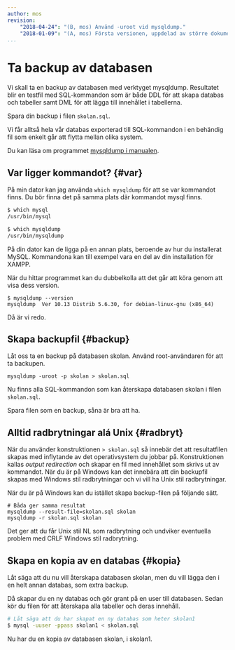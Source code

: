 ```yaml
---
author: mos
revision:
    "2018-04-24": "(B, mos) Använd -uroot vid mysqldump."
    "2018-01-09": "(A, mos) Första versionen, uppdelad av större dokument."
...
```

Ta backup av databasen
==================================

Vi skall ta en backup av databasen med verktyget mysqldump. Resultatet blir en testfil med SQL-kommandon som är både DDL för att skapa databas och tabeller samt DML för att lägga till innehållet i tabellerna.

Spara din backup i filen `skolan.sql`.

Vi får alltså hela vår databas exporterad till SQL-kommandon i en behändig fil som enkelt går att flytta mellan olika system.

Du kan läsa om programmet [mysqldump i manualen](https://dev.mysql.com/doc/refman/5.7/en/mysqldump.html).



Var ligger kommandot? {#var}
----------------------------------

På min dator kan jag använda `which mysqldump` för att se var kommandot finns. Du bör finna det på samma plats där kommandot mysql finns.

```bash
$ which mysql
/usr/bin/mysql

$ which mysqldump
/usr/bin/mysqldump
```

På din dator kan de ligga på en annan plats, beroende av hur du installerat MySQL. Kommandona kan till exempel vara en del av din installation för XAMPP.

När du hittar programmet kan du dubbelkolla att det går att köra genom att visa dess version.

```text
$ mysqldump --version
mysqldump  Ver 10.13 Distrib 5.6.30, for debian-linux-gnu (x86_64)
```

Då är vi redo.



Skapa backupfil {#backup}
----------------------------------

Låt oss ta en backup på databasen skolan. Använd root-användaren för att ta backupen.

```text
mysqldump -uroot -p skolan > skolan.sql
```

Nu finns alla SQL-kommandon som kan återskapa databasen skolan i filen `skolan.sql`.

Spara filen som en backup, såna är bra att ha.



Alltid radbrytningar alá Unix {#radbryt}
----------------------------------

När du använder konstruktionen `> skolan.sql` så innebär det att resultatfilen skapas med inflytande av det operativsystem du jobbar på. Konstruktionen kallas _output redirection_ och skapar en fil med innehållet som skrivs ut av kommandot. När du är på Windows kan det innebära att din backupfil skapas med Windows stil radbrytningar och vi vill ha Unix stil radbrytningar.

När du är på Windows kan du istället skapa backup-filen på följande sätt.

```text
# Båda ger samma resultat
mysqldump --result-file=skolan.sql skolan
mysqldump -r skolan.sql skolan
```

Det ger att du får Unix stil NL som radbrytning och undviker eventuella problem med CRLF Windows stil radbrytning.



Skapa en kopia av en databas {#kopia}
----------------------------------

Låt säga att du nu vill återskapa databasen skolan, men du vill lägga den i en helt annan databas, som extra backup.

Då skapar du en ny databas och gör grant på en user till databasen. Sedan kör du filen för att återskapa alla tabeller och deras innehåll.

```bash
# Låt säga att du har skapat en ny databas som heter skolan1
$ mysql -uuser -ppass skolan1 < skolan.sql
```

Nu har du en kopia av databasen skolan, i skolan1.
